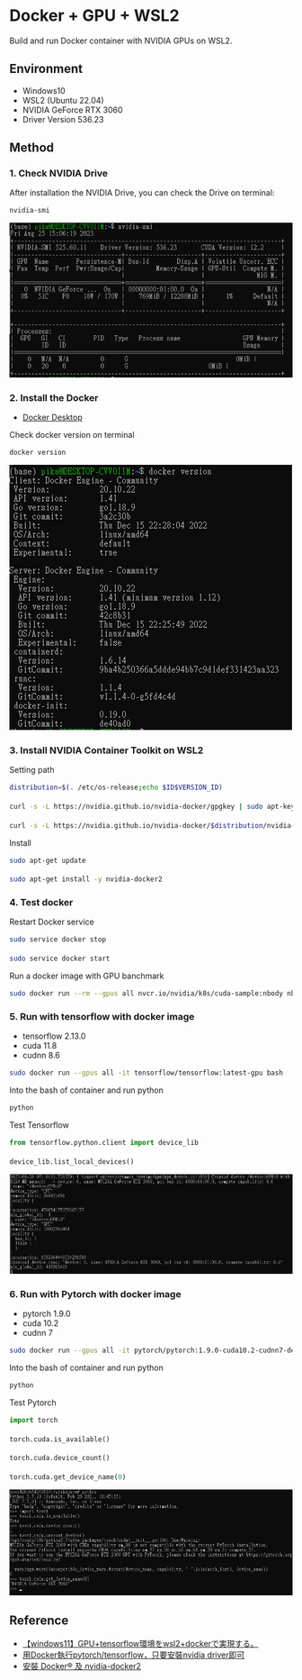 # Docker + GPU + WSL2

Build and run Docker container with NVIDIA GPUs on WSL2.

## Environment

- Windows10
- WSL2 (Ubuntu 22.04)
- NVIDIA GeForce RTX 3060
- Driver Version 536.23

## Method

### 1. Check NVIDIA Drive

After installation the NVIDIA Drive, you can check the Drive on terminal:

```bash
nvidia-smi
```

![image](./images/nvidia-smi.png)

### 2. Install the Docker

- [Docker Desktop](https://docs.docker.com/desktop/install/windows-install/)

Check docker version on terminal

```bash
docker version
```

![image](./images/dockerVersion.png)

### 3. Install NVIDIA Container Toolkit on WSL2

Setting path

```bash
distribution=$(. /etc/os-release;echo $ID$VERSION_ID)

curl -s -L https://nvidia.github.io/nvidia-docker/gpgkey | sudo apt-key add -

curl -s -L https://nvidia.github.io/nvidia-docker/$distribution/nvidia-docker.list | sudo tee /etc/apt/sources.list.d/nvidia-docker.list
```

Install

```bash
sudo apt-get update

sudo apt-get install -y nvidia-docker2
```

### 4. Test docker

Restart Docker service

```bash
sudo service docker stop

sudo service docker start
```

Run a docker image with GPU banchmark

```bash
sudo docker run --rm --gpus all nvcr.io/nvidia/k8s/cuda-sample:nbody nbody -gpu -benchmark
```

### 5. Run with tensorflow with docker image

- tensorflow 2.13.0
- cuda 11.8
- cudnn 8.6

```bash
sudo docker run --gpus all -it tensorflow/tensorflow:latest-gpu bash
```

Into the bash of container and run python

```bash
python
```

Test Tensorflow

```python
from tensorflow.python.client import device_lib

device_lib.list_local_devices()
```

![image](./images/testTensorflow.png)

### 6. Run with Pytorch with docker image

- pytorch 1.9.0
- cuda 10.2
- cudnn 7

```bash
sudo docker run --gpus all -it pytorch/pytorch:1.9.0-cuda10.2-cudnn7-devel bash
```

Into the bash of container and run python

```bash
python
```

Test Pytorch

```python
import torch

torch.cuda.is_available()

torch.cuda.device_count()

torch.cuda.get_device_name(0)
```

![image](./images/testPytorch.png)

## Reference

- [【windows11】GPU+tensorflow環境をwsl2+dockerで実現する。](https://qiita.com/daikon/items/72b8e0215250b31676c8)
- [用Docker執行pytorch/tensorflow，只要安裝nvidia driver即可](https://hackmd.io/@joshhu/Sy8MQetvS#%E7%94%A8Docker%E5%9F%B7%E8%A1%8Cpytorchtensorflow%EF%BC%8C%E5%8F%AA%E8%A6%81%E5%AE%89%E8%A3%9Dnvidia-driver%E5%8D%B3%E5%8F%AF)
- [安裝 Docker® 及 nvidia-docker2](https://www.ibm.com/docs/zh-tw/maximo-vi/continuous-delivery?topic=planning-installing-docker-nvidia-docker2)
